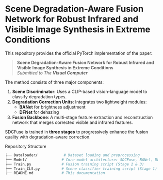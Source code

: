 # Scene Degradation-Aware Fusion Network for Robust Infrared and Visible Image Synthesis in Extreme Conditions

This repository provides the official PyTorch implementation of the paper:

> **Scene Degradation-Aware Fusion Network for Robust Infrared and Visible Image Synthesis in Extreme Conditions**  
> *Submitted to The* ***Visual Computer***

The method consists of three major components:

1. **Scene Discriminator**: Uses a CLIP-based vision-language model to classify degradation types.
2. **Degradation Correction Units**: Integrates two lightweight modules:
   - **BANet** for brightness adjustment
   - **DFNet** for dehazing
3. **Fusion Backbone**: A multi-stage feature extraction and reconstruction network that merges corrected visible and infrared features.

SDCFuse is trained in **three stages** to progressively enhance the fusion quality with degradation-aware correction.


Repository Structure

```bash
├── Dataloader/            # Dataset loading and preprocessing
├── Model/                # Core model architecture: SDCFuse, BANet, DFNet
├── Train.py              # Fusion training script (Stage 2 & 3)
├── Train_CLS.py          # Scene classifier training script (Stage 1)
├── README.md             # This documentation

